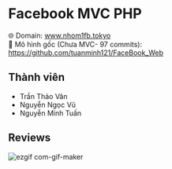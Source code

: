 # Facebook MVC PHP
🌐 Domain: www.nhom1fb.tokyo </br>
🏁 Mô hình gốc (Chưa MVC- 97 commits): https://github.com/tuanminh121/FaceBook_Web

## Thành viên 
- Trần Thảo Vân
- Nguyễn Ngọc Vũ
- Nguyễn Minh Tuấn

## Reviews
![ezgif com-gif-maker](https://user-images.githubusercontent.com/60380217/149609567-38f1c2b7-08e1-4a8f-ae47-8e3c847eeb52.gif)
